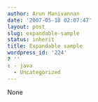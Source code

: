 ```yaml
---
author: Arun Manivannan
date: '2007-05-18 02:07:47'
layout: post
slug: expandable-sample
status: inherit
title: Expandable sample
wordpress_id: '224'
? ''
: - java
  - Uncategorized
---
```


None


